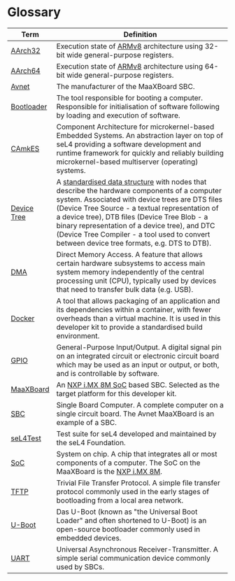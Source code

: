 # Glossary

| Term | Definition |
| ---- | ---------- |
| [AArch32](https://en.wikipedia.org/wiki/ARM_architecture_family#AArch32) | Execution state of [ARMv8](https://en.wikipedia.org/wiki/ARM_architecture_family#64/32-bit_architecture) architecture using 32-bit wide general-purpose registers. |
| [AArch64](https://en.wikipedia.org/wiki/AArch64) | Execution state of [ARMv8](https://en.wikipedia.org/wiki/ARM_architecture_family#64/32-bit_architecture) architecture using 64-bit wide general-purpose registers. |
| [Avnet](https://www.avnet.com) | The manufacturer of the MaaXBoard SBC. |
| [Bootloader](https://en.wikipedia.org/wiki/Bootloader) | The tool responsible for booting a computer. Responsible for initialisation of software following by loading and execution of software. |
| [CAmkES](https://docs.sel4.systems/projects/camkes/) | Component Architecture for microkernel-based Embedded Systems. An abstraction layer on top of seL4 providing a software development and runtime framework for quickly and reliably building microkernel-based multiserver (operating) systems. |
| [Device Tree](https://en.wikipedia.org/wiki/Devicetree) | A [standardised data structure](https://www.devicetree.org/specifications/) with nodes that describe the hardware components of a computer system. Associated with device trees are DTS files (Device Tree Source - a textual representation of a device tree), DTB files (Device Tree Blob - a binary representation of a device tree), and DTC (Device Tree Compiler - a tool used to convert between device tree formats, e.g. DTS to DTB). |
| [DMA](https://en.wikipedia.org/wiki/Direct_memory_access) | Direct Memory Access. A feature that allows certain hardware subsystems to access main system memory independently of the central processing unit (CPU), typically used by devices that need to transfer bulk data (e.g. USB). |
| [Docker](https://www.docker.com/) | A tool that allows packaging of an application and its dependencies within a container, with fewer overheads than a virtual machine. It is used in this developer kit to provide a standardised build environment. |
| [GPIO](https://en.wikipedia.org/wiki/General-purpose_input/output#Board-level_GPIOs) | General-Purpose Input/Output. A digital signal pin on an integrated circuit or electronic circuit board which may be used as an input or output, or both, and is controllable by software. |
| [MaaXBoard](https://www.avnet.com/wps/portal/us/products/avnet-boards/avnet-board-families/maaxboard/maaxboard) | An [NXP i.MX 8M SoC](https://www.nxp.com/products/processors-and-microcontrollers/arm-processors/i-mx-applications-processors/i-mx-8-processors/i-mx-8m-family-armcortex-a53-cortex-m4-audio-voice-video:i.MX8M) based SBC. Selected as the target platform for this developer kit. |
| [SBC](https://en.wikipedia.org/wiki/Single-board_computer) | Single Board Computer. A complete computer on a single circuit board. The Avnet MaaXBoard is an example of a SBC. |
| [seL4Test](https://docs.sel4.systems/projects/sel4test/) | Test suite for seL4 developed and maintained by the seL4 Foundation. |
| [SoC](https://en.wikipedia.org/wiki/System_on_a_chip) | System on chip. A chip that integrates all or most components of a computer. The SoC on the MaaXBoard is the [NXP i.MX 8M](https://www.nxp.com/products/processors-and-microcontrollers/arm-processors/i-mx-applications-processors/i-mx-8-processors/i-mx-8m-family-armcortex-a53-cortex-m4-audio-voice-video:i.MX8M). |
| [TFTP](https://en.wikipedia.org/wiki/Trivial_File_Transfer_Protocol) | Trivial File Transfer Protocol. A simple file transfer protocol commonly used in the early stages of bootloading from a local area network. |
| [U-Boot](https://www.denx.de/wiki/U-Boot) | Das U-Boot (known as "the Universal Boot Loader" and often shortened to U-Boot) is an open-source bootloader commonly used in embedded devices. |
| [UART](https://en.wikipedia.org/wiki/Universal_asynchronous_receiver-transmitter) | Universal Asynchronous Receiver-Transmitter. A simple serial communication device commonly used by SBCs. |
